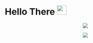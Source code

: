 # Hello There <img src="https://raw.githubusercontent.com/MartinHeinz/MartinHeinz/master/wave.gif" width="30px">

<p align="center">
<img src="https://github-readme-stats.vercel.app/api?username=codingwolf-at&count_private=true&show_icons=true&theme=tokyonight">
</p>
<p align="center">
<img src="https://github-readme-stats.vercel.app/api/top-langs/?username=codingwolf-at">
</p>